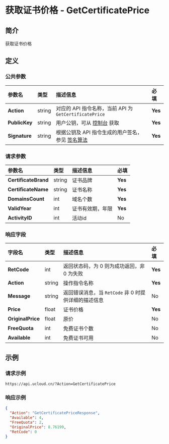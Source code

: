 # 获取证书价格 - GetCertificatePrice

## 简介

获取证书价格









## 定义

### 公共参数

| 参数名 | 类型 | 描述信息 | 必填 |
|:---|:---|:---|:---|
| **Action**     | string  | 对应的 API 指令名称，当前 API 为 `GetCertificatePrice`                        | **Yes** |
| **PublicKey**  | string  | 用户公钥，可从 [控制台](https://console.ucloud.cn/uapi/apikey) 获取                                             | **Yes** |
| **Signature**  | string  | 根据公钥及 API 指令生成的用户签名，参见 [签名算法](api/summary/signature.md)  | **Yes** |

### 请求参数

| 参数名 | 类型 | 描述信息 | 必填 |
|:---|:---|:---|:---|
| **CertificateBrand** | string | 证书品牌 |**Yes**|
| **CertificateName** | string | 证书名称 |**Yes**|
| **DomainsCount** | int | 域名个数 |**Yes**|
| **ValidYear** | int | 证书有效期，年限 |**Yes**|
| **ActivityID** | int | 活动id |No|

### 响应字段

| 字段名 | 类型 | 描述信息 | 必填 |
|:---|:---|:---|:---|
| **RetCode** | int | 返回状态码，为 0 则为成功返回，非 0 为失败 |**Yes**|
| **Action** | string | 操作指令名称 |**Yes**|
| **Message** | string | 返回错误消息，当 `RetCode` 非 0 时提供详细的描述信息 |No|
| **Price** | float | 证书价格 |**Yes**|
| **OriginalPrice** | float | 原价 |No|
| **FreeQuota** | int | 免费证书个数 |No|
| **Available** | int | 免费证书可用 |No|




## 示例

### 请求示例
    
```
https://api.ucloud.cn/?Action=GetCertificatePrice
```

### 响应示例
    
```json
{
  "Action": "GetCertificatePriceResponse",
  "Available": 4,
  "FreeQuota": 2,
  "OriginalPrice": 8.76199,
  "RetCode": 0
}
```





